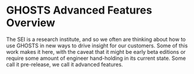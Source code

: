 # GHOSTS Advanced Features Overview

The SEI is a research institute, and so we often are thinking about how to use GHOSTS in new ways to drive insight for our customers. Some of this work makes it here, with the caveat that it might be early beta editions or require some amount of engineer hand-holding in its current state. Some call it pre-release, we call it advanced features.
